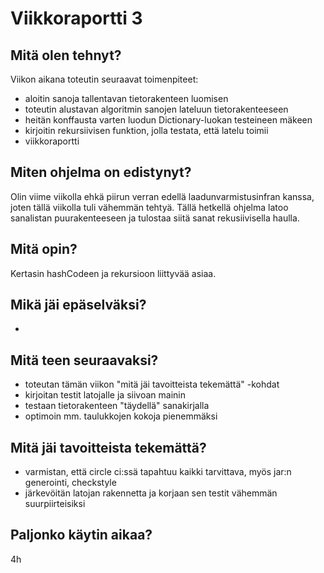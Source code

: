# Viikkoraportti 3

## Mitä olen tehnyt?

Viikon aikana toteutin seuraavat toimenpiteet:

- aloitin sanoja tallentavan tietorakenteen luomisen 
- toteutin alustavan algoritmin sanojen lateluun tietorakenteeseen
- heitän konffausta varten luodun Dictionary-luokan testeineen mäkeen
- kirjoitin rekursiivisen funktion, jolla testata, että latelu toimii
- viikkoraportti

## Miten ohjelma on edistynyt?

Olin viime viikolla ehkä piirun verran edellä laadunvarmistusinfran kanssa, joten tällä viikolla tuli vähemmän tehtyä. Tällä hetkellä ohjelma latoo sanalistan puurakenteeseen ja tulostaa siitä sanat rekusiivisella haulla.

## Mitä opin?

Kertasin hashCodeen ja rekursioon liittyvää asiaa.

## Mikä jäi epäselväksi?

-

## Mitä teen seuraavaksi?

- toteutan tämän viikon "mitä jäi tavoitteista tekemättä" -kohdat
- kirjoitan testit latojalle ja siivoan mainin
- testaan tietorakenteen "täydellä" sanakirjalla
- optimoin mm. taulukkojen kokoja pienemmäksi

## Mitä jäi tavoitteista tekemättä?

- varmistan, että circle ci:ssä tapahtuu kaikki tarvittava, myös jar:n generointi, checkstyle
- järkevöitän latojan rakennetta ja korjaan sen testit vähemmän suurpiirteisiksi

## Paljonko käytin aikaa?

4h
